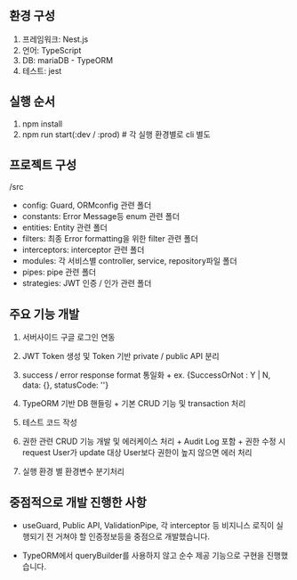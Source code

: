 
## 환경 구성
  1. 프레임워크: Nest.js
  2. 언어: TypeScript
  3. DB: mariaDB - TypeORM
  4. 테스트: jest

## 실행 순서

  1. npm install
  2. npm run start(:dev / :prod) # 각 실행 환경별로 cli 별도

## 프로젝트 구성

/src
  + config: Guard, ORMconfig 관련 폴더
  + constants: Error Message등 enum 관련 폴더
  + entities: Entity 관련 폴더
  + filters: 최종 Error formatting을 위한 filter 관련 폴더
  + interceptors: interceptor 관련 폴더
  + modules: 각 서비스별 controller, service, repository파일 폴더
  + pipes: pipe 관련 폴더
  + strategies: JWT 인증 / 인가 관련 폴더

## 주요 기능 개발

  1. 서버사이드 구글 로그인 연동

  2. JWT Token 생성 및 Token 기반 private / public API 분리

  3. success / error response format 통일화
    + ex. {SuccessOrNot : Y | N, data: {}, statusCode: ''}
  
  4. TypeORM 기반 DB 핸들링
    + 기본 CRUD 기능 및 transaction 처리

  5. 테스트 코드 작성

  6. 권한 관련 CRUD 기능 개발 및 에러케이스 처리
    + Audit Log 포함
    + 권한 수정 시 request User가 update 대상 User보다 권한이 높지 않으면 에러 처리
  
  7. 실행 환경 별 환경변수 분기처리

## 중점적으로 개발 진행한 사항
  - useGuard, Public API, ValidationPipe, 각 interceptor 등 비지니스 로직이 실행되기 전
    거쳐야 할 인증정보등을 중점으로 개발했습니다.
  
  - TypeORM에서 queryBuilder를 사용하지 않고 순수 제공 기능으로 구현을 진행했습니다.
